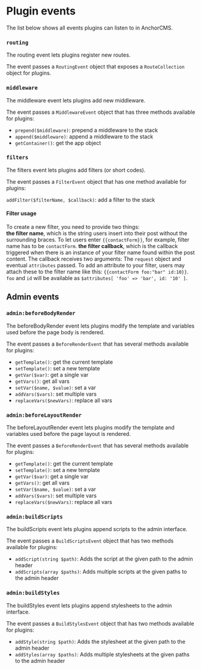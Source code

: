 # Plugin events
The list below shows all events plugins can listen to in AnchorCMS.

### `routing`
The routing event lets plugins register new routes.

The event passes a `RoutingEvent` object that exposes a `RouteCollection` object for plugins.

### `middleware`
The middleware event lets plugins add new middleware.

The event passes a `MiddlewareEvent` object that has three methods available for plugins:

 - `prepend($middleware)`: prepend a middleware to the stack
 - `append($middleware)`: append a middleware to the stack
 - `getContainer()`: get the app object

### `filters`
The filters event lets plugins add filters (or short codes).

The event passes a `FilterEvent` object that has one method available for plugins:

`addFilter($filterName, $callback)`: add a filter to the stack

#### Filter usage
To create a new filter, you need to provide two things:  
**the filter name**, which is the string users insert into their post without the surrounding braces. To let users enter `{{contactForm}}`, for example, filter name has to be `contactForm`.
**the filter callback**, which is the callback triggered when there is an instance of your filter name found within the post content. The callback receives two arguments: The `request` object and eventual `attributes` passed. To add an attribute to your filter, users may attach these to the filter name like this: `{{contactForm foo:"bar" id:10}}`. `foo` and `id` will be available as `$attributes[ 'foo' => 'bar', id: '10' ]`.

## Admin events

### `admin:beforeBodyRender`
The beforeBodyRender event lets plugins modify the template and variables used before the page body is rendered.

The event passes a `BeforeRenderEvent` that has several methods available for plugins:

 - `getTemplate()`: get the current template
 - `setTemplate()`: set a new template
 - `getVar($var)`: get a single var
 - `getVars()`: get all vars
 - `setVar($name, $value)`: set a var
 - `addVars($vars)`: set multiple vars
 - `replaceVars($newVars)`: replace all vars

### `admin:beforeLayoutRender`
The beforeLayoutRender event lets plugins modify the template and variables used before the page layout is rendered.

The event passes a `BeforeRenderEvent` that has several methods available for plugins:

 - `getTemplate()`: get the current template
 - `setTemplate()`: set a new template
 - `getVar($var)`: get a single var
 - `getVars()`: get all vars
 - `setVar($name, $value)`: set a var
 - `addVars($vars)`: set multiple vars
 - `replaceVars($newVars)`: replace all vars


### `admin:buildScripts`
The buildScripts event lets plugins append scripts to the admin interface.

The event passes a `BuildScriptsEvent` object that has two methods available for plugins:

 - `addScript(string $path)`: Adds the script at the given path to the admin header
 - `addScripts(array $paths)`: Adds multiple scripts at the given paths to the admin header

### `admin:buildStyles`
The buildStyles event lets plugins append stylesheets to the admin interface.

The event passes a `BuildStylesEvent` object that has two methods available for plugins:

 - `addStyle(string $path)`: Adds the stylesheet at the given path to the admin header
 - `addStyles(array $paths)`: Adds multiple stylesheets at the given paths to the admin header
